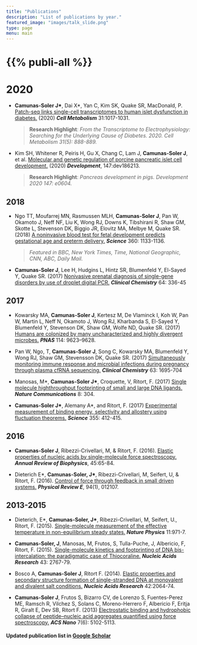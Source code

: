 ```yaml
---
title: "Publications"
description: "List of publications by year."
featured_image: "images/talk_slide.png"
type: page
menu: main
---
```


# {{% publi-all %}}

# 2020

- **Camunas-Soler J\***, Dai X\*, Yan C, Kim SK, Quake SR, MacDonald, P.
[Patch-seq links single-cell transcriptomes to human islet dysfunction in diabetes.](http://www.cell.com/cell-metabolism/pdfExtended/S1550-4131(20)30187-X)
(2020) ***Cell Metabolism*** 31:1017-1031.

  >**Research Highlight**: *From the Transcriptome to Electrophysiology: Searching for the Underlying Cause of Diabetes. 2020. Cell Metabolism 31(5): 888-889.*

-  Kim SH, Whitener R, Peiris H, Gu X, Chang C, Lam J, **Camunas-Soler J**, et al. [Molecular and genetic regulation of porcine pancreatic islet cell development.](https://dev.biologists.org/content/147/6/dev186213) (2020) ***Development***, 147:dev186213.

    >**Research Highlight**: *Pancreas development in pigs. Development 2020 147: e0604.*

## 2018

- Ngo TT, Moufarrej MN, Rasmussen MLH, **Camunas-Soler J**, Pan W, Okamoto J,
  Neff NF, Liu K, Wong RJ, Downs K, Tibshirani R, Shaw GM, Skotte L, Stevenson DK,
  Biggio JR, Elovitz MA, Melbye M, Quake SR. (2018) [A noninvasive blood test for fetal
  development predicts gestational age and preterm delivery.](https://science.sciencemag.org/content/360/6393/1133) ***Science*** 360: 1133-1136.

    >*Featured in BBC, New York Times, Time, National Geographic, CNN, ABC, Daily Mail.*

- **Camunas-Soler J**, Lee H, Hudgins L, Hintz SR, Blumenfeld Y, El-Sayed Y, Quake
  SR. (2017) [Nonivasive prenatal diagnosis of single-gene disorders by use of droplet digital
  PCR.](https://academic.oup.com/clinchem/article/64/2/336/5608805) ***Clinical Chemistry*** 64: 336-45

## 2017

- Kowarsky MA, **Camunas-Soler J**, Kertesz M, De Vlaminck I, Koh W, Pan W, Martin
    L, Neff N, Okamoto J, Wong RJ, Kharbanda S, El-Sayed Y, Blumenfeld Y, Stevenson DK,
    Shaw GM, Wolfe ND, Quake SR. (2017) [Humans are colonized by many uncharacterized
    and highly divergent microbes.](https://www.pnas.org/content/114/36/9623) ***PNAS*** 114: 9623–9628.


- Pan W, Ngo, T, **Camunas-Soler J**, Song C, Kowarsky MA, Blumenfeld Y, Wong RJ,
    Shaw GM, Stevensson DK, Quake SR. (2017) [Simultaneously monitoring immune response
    and microbial infections during pregnancy through plasma cfRNA sequencing.](https://academic.oup.com/clinchem/article/63/11/1695/5612711) ***Clinical
    Chemistry*** 63: 1695-704


- Manosas, M\*, **Camunas-Soler J\***, Croquette, V, Ritort, F. (2017) [Single molecule highthroughput footprinting of small and large DNA ligands.](https://www.nature.com/articles/s41467-017-00379-w) ***Nature Communications*** 8: 304.


- **Camunas-Soler J\***, Alemany A\*, and Ritort, F. (2017) [Experimental measurement of
    binding energy, selectivity and allostery using fluctuation theorems.](https://science.sciencemag.org/content/355/6323/412) ***Science*** 355: 412-415.

## 2016

- **Camunas-Soler J**, Ribezzi-Crivellari, M, & Ritort, F. (2016). [Elastic properties of nucleic
    acids by single-molecule force spectroscopy.](https://www.annualreviews.org/doi/abs/10.1146/annurev-biophys-062215-011158) ***Annual Review of Biophysics***, 45:65-84.


- Dieterich E\*, **Camunas-Soler, J\***, Ribezzi-Crivellari, M, Seifert, U, & Ritort, F. (2016).
    [Control of force through feedback in small driven systems.](https://journals.aps.org/pre/abstract/10.1103/PhysRevE.94.012107) ***Physical Review E***, 94(1), 012107.

## 2013-2015

- Dieterich, E\*, **Camunas-Soler, J\***, Ribezzi-Crivellari, M, Seifert, U., Ritort, F. (2015).
    [Single-molecule measurement of the effective temperature in non-equilibrium steady states.](https://www.nature.com/articles/nphys3435)
    ***Nature Physics*** 11:971-7.


- **Camunas-Soler, J**, Manosas, M, Frutos, S, Tulla-Puche, J, Albericio, F, Ritort, F. (2015).
    [Single-molecule kinetics and footprinting of DNA bis-intercalation: the paradigmatic case of
    Thiocoraline.](https://academic.oup.com/nar/article/43/5/2767/2453180) ***Nucleic Acids Research*** 43: 2767-79.


- Bosco A, **Camunas-Soler J**, Ritort F. (2014). [Elastic properties and secondary structure
    formation of single-stranded DNA at monovalent and divalent salt conditions.](https://oxfordjournals.altmetric.com/details/2262555) ***Nucleic Acids
    Research*** 42:2064-74.

- **Camunas-Soler J**, Frutos S, Bizarro CV, de Lorenzo S, Fuentes-Perez ME, Ramsch
R, Vilchez S, Solans C, Moreno-Herrero F, Albericio F, Eritja R, Giralt E, Dev SB, Ritort
F. (2013) [Electrostatic binding and hydrophobic collapse of peptide–nucleic acid aggregates
quantified using force spectroscopy.](https://pubs.acs.org/doi/10.1021/nn4007237) ***ACS Nano*** 7(6): 5102-5113.



#### Updated publication list in [Google Scholar](scholar.google.es/citations?user=MbtZqYYAAAAJ&hl)
